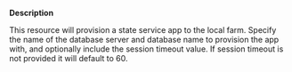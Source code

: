 **Description**

This resource will provision a state service app to the local farm. Specify the name of 
the database server and database name to provision the app with, and optionally include 
the session timeout value. If session timeout is not provided it will default to 60.
